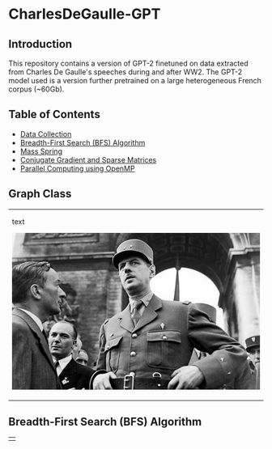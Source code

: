 # CharlesDeGaulle-GPT

## Introduction

This repository contains a version of GPT-2 finetuned on data extracted from Charles De Gaulle's speeches during and after WW2. The GPT-2 model used is a version further pretrained on a large heterogeneous French corpus (~60Gb).
    
## Table of Contents

- [Data Collection](#Graph-Class)
- [Breadth-First Search (BFS) Algorithm](#Breadth-First-Search-(BFS)-Algorithm)
- [Mass Spring](#Mass-Spring)
- [Conjugate Gradient and Sparse Matrices](#Conjugate-Gradient-and-Sparse-Matrices)
- [Parallel Computing using OpenMP](#Parallel-Computing-using-OpenMP)

## Graph Class

<table>
<tr>
<td>
  
text

<p align="center">
<img src="https://github.com/tlemenestrel/CharlesDeGaulle-GPT/blob/main/data/cdg.png" width="700">
</p>

</td>
</tr>
</table>

## Breadth-First Search (BFS) Algorithm

<table>
<tr>
<td>
